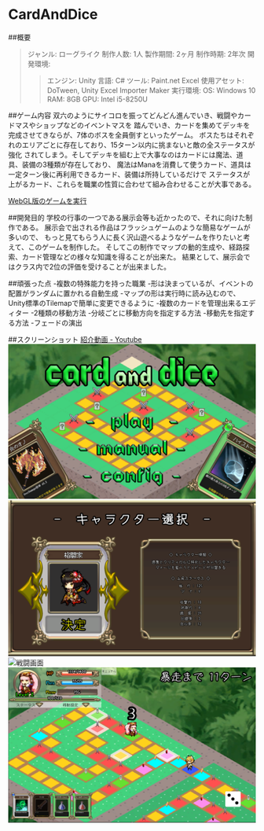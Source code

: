 # CardAndDice
##概要
>ジャンル: ローグライク
>制作人数: 1人
>製作期間: 2ヶ月
>制作時期: 2年次
>開発環境:
>>エンジン: Unity
>>言語: C#
>>ツール: Paint.net Excel
>>使用アセット: DoTween, Unity Excel Importer Maker
>実行環境:
>>OS: Windows 10
>>RAM: 8GB
>>GPU: Intel i5-8250U

##ゲーム内容
双六のようにサイコロを振ってどんどん進んでいき、戦闘やカードマスやショップなどのイベントマスを
踏んでいき、カードを集めてデッキを完成させてきならが、7体のボスを全員倒すといったゲーム。
ボスたちはそれぞれのエリアごとに存在しており、15ターン以内に挑まないと敵の全ステータスが強化
されてしまう。そしてデッキを組む上で大事なのはカードには魔法、道具、装備の3種類が存在しており、
魔法はManaを消費して使うカード、道具は一定ターン後に再利用できるカード、装備は所持しているだけで
ステータスが上がるカード、これらを職業の性質に合わせて組み合わせることが大事である。

[WebGL版のゲームを実行](https://saradabapepe.github.io/WebGL_CardAndDice/)

##開発目的
学校の行事の一つである展示会等も近かったので、それに向けた制作である。
展示会で出される作品はフラッシュゲームのような簡易なゲームが多いので、
もっと見てもらう人に長く沢山遊べるようなゲームを作りたいと考えて、このゲームを制作した。
そしてこの制作でマップの動的生成や、経路探索、カード管理などの様々な知識を得ることが出来た。
結果として、展示会ではクラス内で2位の評価を受けることが出来ました。

##頑張った点
-複数の特殊能力を持った職業
-形は決まっているが、イベントの配置がランダムに置かれる自動生成
	-マップの形は実行時に読み込むので、Unity標準のTilemapで簡単に変更できるように
-複数のカードを管理出来るエディター
-2種類の移動方法
	-分岐ごとに移動方向を指定する方法
	-移動先を指定する方法
-フェードの演出

##スクリーンショット
[紹介動画 - Youtube](https://www.youtube.com/watch?v=WkhDCEypmUI)
![タイトル](ScreenShot/s1.png)
![職業選択](ScreenShot/s2.png)
![戦闘画面](ScreenShot/s3.png)
![マップ移動](ScreenShot/s4.png)